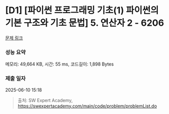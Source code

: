 # [D1] [파이썬 프로그래밍 기초(1) 파이썬의 기본 구조와 기초 문법] 5. 연산자 2 - 6206 

[문제 링크](https://swexpertacademy.com/main/code/problem/problemDetail.do?contestProbId=AWcU6Iua4hQDFAU4) 

### 성능 요약

메모리: 49,664 KB, 시간: 55 ms, 코드길이: 1,898 Bytes

### 제출 일자

2025-06-10 15:18



> 출처: SW Expert Academy, https://swexpertacademy.com/main/code/problem/problemList.do